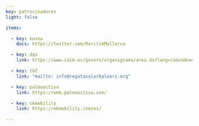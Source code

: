 ```yaml
---
key: patrocinadores
light: false

items:

  - key: museu
    docs: https://twitter.com/MaritimMallorca

  - key: dgi
    link: https://www.caib.es/govern/organigrama/area.do?lang=ca&coduo=2390343

  - key: tbf
    link: "mailto: info@regatasolarbalears.org"

  - key: palmaactiva
    link: https://web.palmaactiva.com/

  - key: okmobility
    link: https://okmobility.com/es/

---
```

